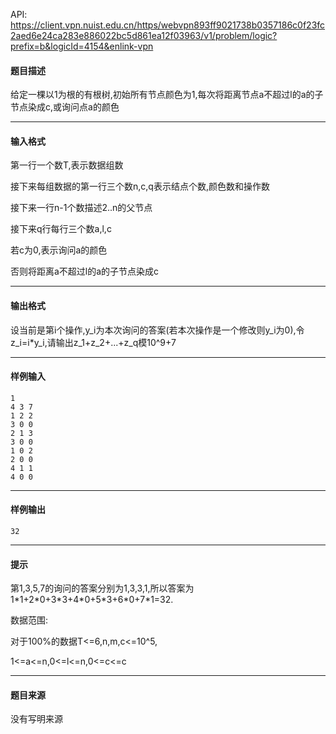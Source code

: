 API: https://client.vpn.nuist.edu.cn/https/webvpn893ff9021738b0357186c0f23fc2aed6e24ca283e886022bc5d861ea12f03963/v1/problem/logic?prefix=b&logicId=4154&enlink-vpn

#### 题目描述

给定一棵以1为根的有根树,初始所有节点颜色为1,每次将距离节点a不超过l的a的子节点染成c,或询问点a的颜色

---

#### 输入格式

第一行一个数T,表示数据组数

接下来每组数据的第一行三个数n,c,q表示结点个数,颜色数和操作数

接下来一行n-1个数描述2..n的父节点

接下来q行每行三个数a,l,c

若c为0,表示询问a的颜色

否则将距离a不超过l的a的子节点染成c

---

#### 输出格式

设当前是第i个操作,y\_i为本次询问的答案(若本次操作是一个修改则y\_i为0),令z\_i=i\*y\_i,请输出z\_1+z\_2+...+z\_q模10^9+7

---

#### 样例输入
```
1
4 3 7
1 2 2
3 0 0
2 1 3
3 0 0
1 0 2
2 0 0
4 1 1
4 0 0
```

---

#### 样例输出
```
32
```

---

#### 提示

第1,3,5,7的询问的答案分别为1,3,3,1,所以答案为 1\*1+2\*0+3\*3+4\*0+5\*3+6\*0+7\*1=32.

数据范围:

对于100%的数据T<=6,n,m,c<=10^5,

1<=a<=n,0<=l<=n,0<=c<=c

---

#### 题目来源

没有写明来源
